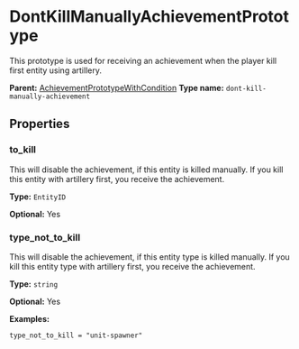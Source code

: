 # DontKillManuallyAchievementPrototype

This prototype is used for receiving an achievement when the player kill first entity using artillery.

**Parent:** [AchievementPrototypeWithCondition](AchievementPrototypeWithCondition.md)
**Type name:** `dont-kill-manually-achievement`

## Properties

### to_kill

This will disable the achievement, if this entity is killed manually. If you kill this entity with artillery first, you receive the achievement.

**Type:** `EntityID`

**Optional:** Yes

### type_not_to_kill

This will disable the achievement, if this entity type is killed manually. If you kill this entity type with artillery first, you receive the achievement.

**Type:** `string`

**Optional:** Yes

**Examples:**

```
type_not_to_kill = "unit-spawner"
```

